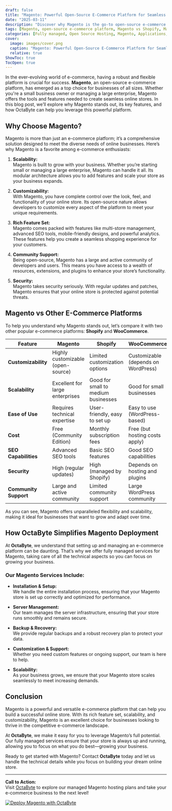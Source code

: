 ```yaml
---
draft: false
title: "Magento: Powerful Open-Source E-Commerce Platform for Seamless Online Stores"
date: "2025-03-11"
description: "Discover why Magento is the go-to open-source e-commerce platform for businesses looking to build scalable, customizable, and feature-rich online stores. Learn how OctaByte can help you deploy and manage Magento effortlessly."
tags: [Magento, open-source e-commerce platform, Magento vs Shopify, Magento vs WooCommerce, managed Magento hosting, OctaByte, e-commerce solutions, online store setup, Magento features, Magento benefits]
categories: [Fully managed, Open Source Hosting, Magento, Applications, E Commerce]
cover:
  image: images/cover.png
  caption: "Magento: Powerful Open-Source E-Commerce Platform for Seamless Online Stores"
  relative: true
ShowToc: true
TocOpen: true
---
```



In the ever-evolving world of e-commerce, having a robust and flexible platform is crucial for success. **Magento**, an open-source e-commerce platform, has emerged as a top choice for businesses of all sizes. Whether you're a small business owner or managing a large enterprise, Magento offers the tools and features needed to create seamless online stores. In this blog post, we’ll explore why Magento stands out, its key features, and how OctaByte can help you leverage this powerful platform.

## Why Choose Magento?

Magento is more than just an e-commerce platform; it’s a comprehensive solution designed to meet the diverse needs of online businesses. Here’s why Magento is a favorite among e-commerce enthusiasts:

1. **Scalability:**  
   Magento is built to grow with your business. Whether you’re starting small or managing a large enterprise, Magento can handle it all. Its modular architecture allows you to add features and scale your store as your business expands.

2. **Customizability:**  
   With Magento, you have complete control over the look, feel, and functionality of your online store. Its open-source nature allows developers to customize every aspect of the platform to meet your unique requirements.

3. **Rich Feature Set:**  
   Magento comes packed with features like multi-store management, advanced SEO tools, mobile-friendly designs, and powerful analytics. These features help you create a seamless shopping experience for your customers.

4. **Community Support:**  
   Being open-source, Magento has a large and active community of developers and users. This means you have access to a wealth of resources, extensions, and plugins to enhance your store’s functionality.

5. **Security:**  
   Magento takes security seriously. With regular updates and patches, Magento ensures that your online store is protected against potential threats.

## Magento vs Other E-Commerce Platforms

To help you understand why Magento stands out, let’s compare it with two other popular e-commerce platforms: **Shopify** and **WooCommerce**.

| Feature                | Magento                          | Shopify                          | WooCommerce                      |
|------------------------|----------------------------------|----------------------------------|----------------------------------|
| **Customizability**    | Highly customizable (open-source)| Limited customization options    | Customizable (depends on WordPress) |
| **Scalability**        | Excellent for large enterprises  | Good for small to medium businesses | Good for small businesses       |
| **Ease of Use**        | Requires technical expertise     | User-friendly, easy to set up    | Easy to use (WordPress-based)    |
| **Cost**               | Free (Community Edition)         | Monthly subscription fees        | Free (but hosting costs apply)   |
| **SEO Capabilities**   | Advanced SEO tools               | Basic SEO features               | Good SEO capabilities            |
| **Security**           | High (regular updates)           | High (managed by Shopify)        | Depends on hosting and plugins   |
| **Community Support**  | Large and active community       | Limited community support        | Large WordPress community        |

As you can see, Magento offers unparalleled flexibility and scalability, making it ideal for businesses that want to grow and adapt over time.

## How OctaByte Simplifies Magento Deployment

At **OctaByte**, we understand that setting up and managing an e-commerce platform can be daunting. That’s why we offer fully managed services for Magento, taking care of all the technical aspects so you can focus on growing your business.

### Our Magento Services Include:

- **Installation & Setup:**  
  We handle the entire installation process, ensuring that your Magento store is set up correctly and optimized for performance.

- **Server Management:**  
  Our team manages the server infrastructure, ensuring that your store runs smoothly and remains secure.

- **Backup & Recovery:**  
  We provide regular backups and a robust recovery plan to protect your data.

- **Customization & Support:**  
  Whether you need custom features or ongoing support, our team is here to help.

- **Scalability:**  
  As your business grows, we ensure that your Magento store scales seamlessly to meet increasing demands.

## Conclusion

Magento is a powerful and versatile e-commerce platform that can help you build a successful online store. With its rich feature set, scalability, and customizability, Magento is an excellent choice for businesses looking to thrive in the competitive e-commerce landscape.

At **OctaByte**, we make it easy for you to leverage Magento’s full potential. Our fully managed services ensure that your store is always up and running, allowing you to focus on what you do best—growing your business.

Ready to get started with Magento? Contact **OctaByte** today and let us handle the technical details while you focus on building your dream online store.

---

**Call to Action:**  
Visit [OctaByte](https://octabyte.io) to explore our managed Magento hosting plans and take your e-commerce business to the next level!

[![Deploy Magento with OctaByte](/images/deploy-on-octabyte.png)](https://octabyte.io/fully-managed-open-source-services/applications/e-commerce/magento)